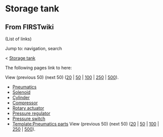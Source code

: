 # Storage tank

## From FIRSTwiki

(List of links)

Jump to: navigation, search

< [Storage tank](/index.php?title=Storage_tank&redirect=no "Storage tank")

The following pages link to here:

View (previous 50) (next 50) ([20](/index.php?title=Special:Whatlinkshere/Storage_tank&limit=20&from=0 "Special:Whatlinkshere/Storage tank") | [50](/index.php?title=Special:Whatlinkshere/Storage_tank&limit=50&from=0 "Special:Whatlinkshere/Storage tank") | [100](/index.php?title=Special:Whatlinkshere/Storage_tank&limit=100&from=0 "Special:Whatlinkshere/Storage tank") | [250](/index.php?title=Special:Whatlinkshere/Storage_tank&limit=250&from=0 "Special:Whatlinkshere/Storage tank") | [500](/index.php?title=Special:Whatlinkshere/Storage_tank&limit=500&from=0 "Special:Whatlinkshere/Storage tank")).

- [Pneumatics](pneumatics)
- [Solenoid](Solenoid "Solenoid")
- [Cylinder](Cylinder "Cylinder")
- [Compressor](Compressor "Compressor")
- [Rotary actuator](Rotary_actuator "Rotary actuator")
- [Pressure regulator](Pressure_regulator "Pressure regulator")
- [Pressure switch](Pressure_switch "Pressure switch")
- [Template:Pneumatics parts](Template:Pneumatics_parts "Template:Pneumatics parts") View (previous 50) (next 50) ([20](/index.php?title=Special:Whatlinkshere/Storage_tank&limit=20&from=0 "Special:Whatlinkshere/Storage tank") | [50](/index.php?title=Special:Whatlinkshere/Storage_tank&limit=50&from=0 "Special:Whatlinkshere/Storage tank") | [100](/index.php?title=Special:Whatlinkshere/Storage_tank&limit=100&from=0 "Special:Whatlinkshere/Storage tank") | [250](/index.php?title=Special:Whatlinkshere/Storage_tank&limit=250&from=0 "Special:Whatlinkshere/Storage tank") | [500](/index.php?title=Special:Whatlinkshere/Storage_tank&limit=500&from=0 "Special:Whatlinkshere/Storage tank")).
